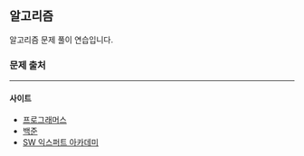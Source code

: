 ## 알고리즘

알고리즘 문제 풀이 연습입니다.

### 문제 출처

------

#### 사이트

- [프로그래머스](https://github.com/kevin7373/Algorithm/tree/master/Programmers)
- [백준](https://github.com/kevin7373/Algorithm/tree/master/Baek)
- [SW 익스퍼트 아카데미](https://github.com/kevin7373/Algorithm/tree/master/Swea)